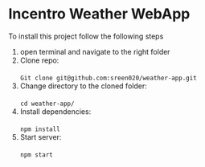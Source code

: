 # Incentro Weather WebApp

To install this project follow the following steps

1. open terminal and navigate to the right folder
2. Clone repo: <br><br>
`Git clone git@github.com:sreen020/weather-app.git`
3. Change directory to the cloned folder: <br><br>
`cd weather-app/`
4. Install dependencies: <br><br>
`npm install`
5. Start server: <br><br>
`npm start`
